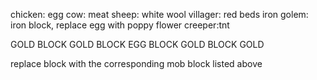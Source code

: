 chicken: egg
cow: meat
sheep: white wool
villager: red beds
iron golem: iron block, replace egg with poppy flower
creeper:tnt

GOLD BLOCK GOLD
BLOCK EGG BLOCK
GOLD BLOCK GOLD

replace block with the corresponding mob block listed above
